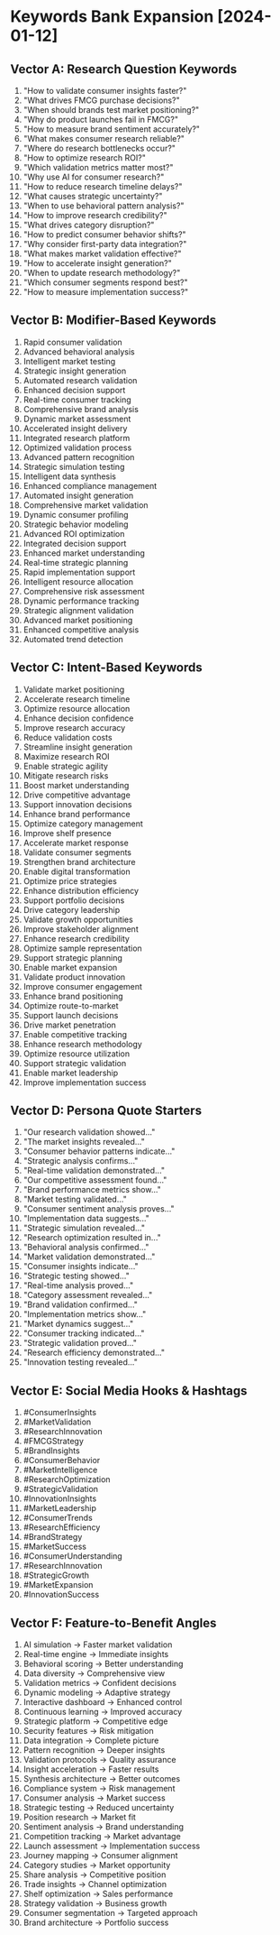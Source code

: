 # Keywords Bank Expansion [2024-01-12]

## Vector A: Research Question Keywords
1. "How to validate consumer insights faster?"
2. "What drives FMCG purchase decisions?"
3. "When should brands test market positioning?"
4. "Why do product launches fail in FMCG?"
5. "How to measure brand sentiment accurately?"
6. "What makes consumer research reliable?"
7. "Where do research bottlenecks occur?"
8. "How to optimize research ROI?"
9. "Which validation metrics matter most?"
10. "Why use AI for consumer research?"
11. "How to reduce research timeline delays?"
12. "What causes strategic uncertainty?"
13. "When to use behavioral pattern analysis?"
14. "How to improve research credibility?"
15. "What drives category disruption?"
16. "How to predict consumer behavior shifts?"
17. "Why consider first-party data integration?"
18. "What makes market validation effective?"
19. "How to accelerate insight generation?"
20. "When to update research methodology?"
21. "Which consumer segments respond best?"
22. "How to measure implementation success?"

## Vector B: Modifier-Based Keywords
1. Rapid consumer validation
2. Advanced behavioral analysis
3. Intelligent market testing
4. Strategic insight generation
5. Automated research validation
6. Enhanced decision support
7. Real-time consumer tracking
8. Comprehensive brand analysis
9. Dynamic market assessment
10. Accelerated insight delivery
11. Integrated research platform
12. Optimized validation process
13. Advanced pattern recognition
14. Strategic simulation testing
15. Intelligent data synthesis
16. Enhanced compliance management
17. Automated insight generation
18. Comprehensive market validation
19. Dynamic consumer profiling
20. Strategic behavior modeling
21. Advanced ROI optimization
22. Integrated decision support
23. Enhanced market understanding
24. Real-time strategic planning
25. Rapid implementation support
26. Intelligent resource allocation
27. Comprehensive risk assessment
28. Dynamic performance tracking
29. Strategic alignment validation
30. Advanced market positioning
31. Enhanced competitive analysis
32. Automated trend detection

## Vector C: Intent-Based Keywords
1. Validate market positioning
2. Accelerate research timeline
3. Optimize resource allocation
4. Enhance decision confidence
5. Improve research accuracy
6. Reduce validation costs
7. Streamline insight generation
8. Maximize research ROI
9. Enable strategic agility
10. Mitigate research risks
11. Boost market understanding
12. Drive competitive advantage
13. Support innovation decisions
14. Enhance brand performance
15. Optimize category management
16. Improve shelf presence
17. Accelerate market response
18. Validate consumer segments
19. Strengthen brand architecture
20. Enable digital transformation
21. Optimize price strategies
22. Enhance distribution efficiency
23. Support portfolio decisions
24. Drive category leadership
25. Validate growth opportunities
26. Improve stakeholder alignment
27. Enhance research credibility
28. Optimize sample representation
29. Support strategic planning
30. Enable market expansion
31. Validate product innovation
32. Improve consumer engagement
33. Enhance brand positioning
34. Optimize route-to-market
35. Support launch decisions
36. Drive market penetration
37. Enable competitive tracking
38. Enhance research methodology
39. Optimize resource utilization
40. Support strategic validation
41. Enable market leadership
42. Improve implementation success

## Vector D: Persona Quote Starters
1. "Our research validation showed..."
2. "The market insights revealed..."
3. "Consumer behavior patterns indicate..."
4. "Strategic analysis confirms..."
5. "Real-time validation demonstrated..."
6. "Our competitive assessment found..."
7. "Brand performance metrics show..."
8. "Market testing validated..."
9. "Consumer sentiment analysis proves..."
10. "Implementation data suggests..."
11. "Strategic simulation revealed..."
12. "Research optimization resulted in..."
13. "Behavioral analysis confirmed..."
14. "Market validation demonstrated..."
15. "Consumer insights indicate..."
16. "Strategic testing showed..."
17. "Real-time analysis proved..."
18. "Category assessment revealed..."
19. "Brand validation confirmed..."
20. "Implementation metrics show..."
21. "Market dynamics suggest..."
22. "Consumer tracking indicated..."
23. "Strategic validation proved..."
24. "Research efficiency demonstrated..."
25. "Innovation testing revealed..."

## Vector E: Social Media Hooks & Hashtags
1. #ConsumerInsights
2. #MarketValidation
3. #ResearchInnovation
4. #FMCGStrategy
5. #BrandInsights
6. #ConsumerBehavior
7. #MarketIntelligence
8. #ResearchOptimization
9. #StrategicValidation
10. #InnovationInsights
11. #MarketLeadership
12. #ConsumerTrends
13. #ResearchEfficiency
14. #BrandStrategy
15. #MarketSuccess
16. #ConsumerUnderstanding
17. #ResearchInnovation
18. #StrategicGrowth
19. #MarketExpansion
20. #InnovationSuccess

## Vector F: Feature-to-Benefit Angles
1. AI simulation → Faster market validation
2. Real-time engine → Immediate insights
3. Behavioral scoring → Better understanding
4. Data diversity → Comprehensive view
5. Validation metrics → Confident decisions
6. Dynamic modeling → Adaptive strategy
7. Interactive dashboard → Enhanced control
8. Continuous learning → Improved accuracy
9. Strategic platform → Competitive edge
10. Security features → Risk mitigation
11. Data integration → Complete picture
12. Pattern recognition → Deeper insights
13. Validation protocols → Quality assurance
14. Insight acceleration → Faster results
15. Synthesis architecture → Better outcomes
16. Compliance system → Risk management
17. Consumer analysis → Market success
18. Strategic testing → Reduced uncertainty
19. Position research → Market fit
20. Sentiment analysis → Brand understanding
21. Competition tracking → Market advantage
22. Launch assessment → Implementation success
23. Journey mapping → Consumer alignment
24. Category studies → Market opportunity
25. Share analysis → Competitive position
26. Trade insights → Channel optimization
27. Shelf optimization → Sales performance
28. Strategy validation → Business growth
29. Consumer segmentation → Targeted approach
30. Brand architecture → Portfolio success